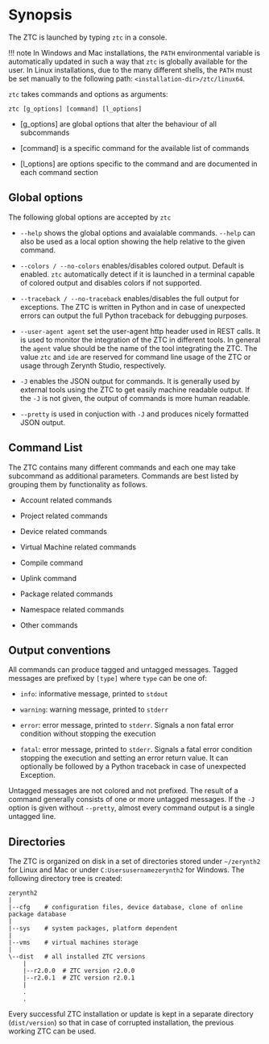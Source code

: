 # Synopsis

The ZTC is launched by typing ```ztc``` in a console.

!!! note
	In Windows and Mac installations, the `PATH` environmental variable is automatically updated in such a way that ```ztc``` is globally available for the user. In Linux installations, due to the many different shells, the `PATH` must be set manually to the following path: `<installation-dir>/ztc/linux64`.

```ztc``` takes commands and options as arguments:

```
ztc [g_options] [command] [l_options]
```


* [g_options] are global options that alter the behaviour of all subcommands


* [command] is a specific command for the available list of commands


* [l_options] are options specific to the command and are documented in each command section

## Global options

The following global options are accepted by ```ztc```


* `--help` shows the global options and avaialable commands. `--help` can also be used as a local option showing the help relative to the given command.


* `--colors / --no-colors` enables/disables colored output. Default is enabled. ```ztc``` automatically detect if it is launched in a terminal capable of colored output and disables colors if not supported.


* `--traceback / --no-traceback` enables/disables the full output for exceptions. The ZTC is written in Python and in case of unexpected errors can output the full Python traceback for debugging purposes.


* `--user-agent agent` set the user-agent http header used in REST calls. It is used to monitor the integration of the ZTC in different tools. In general the `agent` value should be the name of the tool integrating the ZTC. The value `ztc` and `ide` are reserved for command line usage of the ZTC or usage through Zerynth Studio, respectively.


* `-J` enables the JSON output for commands. It is generally used by external tools using the ZTC to get easily machine readable output. If the `-J` is not given, the output of commands is more human readable.


* `--pretty` is used in conjuction with `-J` and produces nicely formatted JSON output.

<!-- _ztc-cmd-list -->
## Command List

The ZTC contains many different commands and each one may take subcommand as additional parameters. Commands are best listed by grouping them by functionality as follows.


* Account related commands


* Project related commands


* Device related commands


* Virtual Machine related commands


* Compile command


* Uplink command


* Package related commands


* Namespace related commands


* Other commands

## Output conventions

All commands can produce tagged and untagged messages. Tagged messages are prefixed by `[type]` where `type` can be one of:


* `info`: informative message, printed to `stdout`


* `warning`: warning message, printed to `stderr`


* `error`: error message, printed to `stderr`. Signals a non fatal error condition without stopping the execution


* `fatal`: error message, printed to `stderr`. Signals a fatal error condition stopping the execution and setting an error return value. It can optionally be followed by a Python traceback in case of unexpected Exception.

Untagged messages are not colored and not prefixed. The result of a command  generally consists of one or more untagged messages. If the `-J` option is given without `--pretty`, almost every command output is a single untagged line.

## Directories

The ZTC is organized on disk in a set of directories stored under `~/zerynth2` for Linux and Mac or under `C:Usersusernamezerynth2` for Windows. The following directory tree is created:

```
zerynth2
|
|--cfg    # configuration files, device database, clone of online package database
|
|--sys    # system packages, platform dependent
|
|--vms    # virtual machines storage
|
\--dist   # all installed ZTC versions
    |
    |--r2.0.0  # ZTC version r2.0.0
    |--r2.0.1  # ZTC version r2.0.1
    |
    .
    .
```

Every successful ZTC installation or update is kept in a separate directory (`dist/version`) so that in case of corrupted installation, the previous working ZTC can be used.
<!--stackedit_data:
eyJoaXN0b3J5IjpbLTMxMzI5MDI2MF19
-->